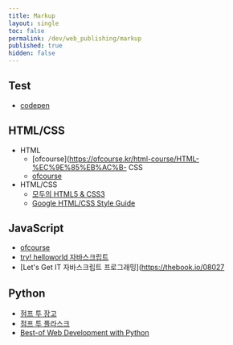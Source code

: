 ```yaml
---
title: Markup
layout: single
toc: false
permalink: /dev/web_publishing/markup
published: true
hidden: false
---
```


<head>
  <base target="_blank">
</head>

## Test

- [codepen](https://codepen.io/)

## HTML/CSS

- HTML
  - [ofcourse](https://ofcourse.kr/html-course/HTML-%EC%9E%85%EB%AC%B- CSS
  - [ofcourse](https://ofcourse.kr/css-course/CSS-%EC%9E%85%EB%AC%B8)
- HTML/CSS
  - [모두의 HTML5 & CSS3](https://thebook.io/006943/)
  - [Google HTML/CSS Style Guide](https://google.github.io/styleguide/htmlcssguide.html)

## JavaScript

- [ofcourse](https://ofcourse.kr/js-course/JavaScript-%EC%9E%85%EB%AC%B8)
- [try! helloworld 자바스크립트](https://thebook.io/006894/)
- [Let's Get IT 자바스크립트 프로그래밍](https://thebook.io/08027

## Python

- [점프 투 장고](https://wikidocs.net/book/4223)
- [점프 투 플라스크](https://wikidocs.net/book/4542)
- [Best-of Web Development with Python](https://github.com/ml-tooling/best-of-web-python)
